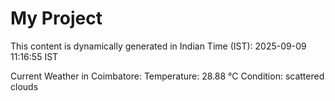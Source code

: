 # My Project

This content is dynamically generated in Indian Time (IST): 2025-09-09 11:16:55 IST


Current Weather in Coimbatore:
Temperature: 28.88 °C
Condition: scattered clouds
